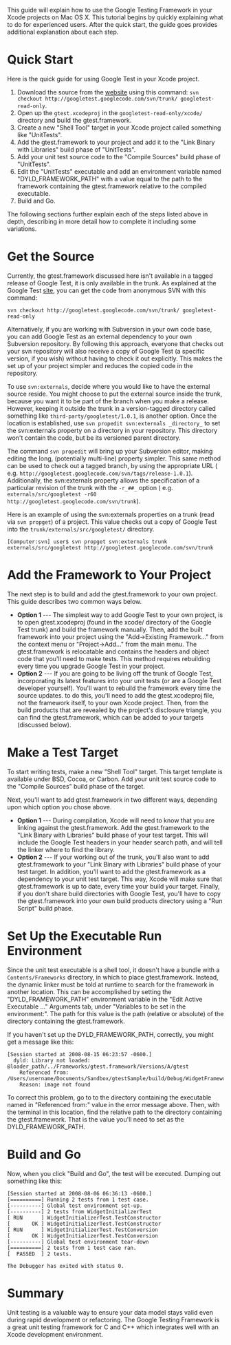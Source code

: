 This guide will explain how to use the Google Testing Framework in your Xcode projects on Mac OS X. This tutorial begins
by quickly explaining what to do for experienced users. After the quick start, the guide goes provides additional
explanation about each step.

# Quick Start #

Here is the quick guide for using Google Test in your Xcode project.

1. Download the source from the [website](http://code.google.com/p/googletest) using this
   command: `svn checkout http://googletest.googlecode.com/svn/trunk/ googletest-read-only`.
1. Open up the `gtest.xcodeproj` in the `googletest-read-only/xcode/` directory and build the gtest.framework.
1. Create a new "Shell Tool" target in your Xcode project called something like "UnitTests".
1. Add the gtest.framework to your project and add it to the "Link Binary with Libraries" build phase of "UnitTests".
1. Add your unit test source code to the "Compile Sources" build phase of "UnitTests".
1. Edit the "UnitTests" executable and add an environment variable named "DYLD\_FRAMEWORK\_PATH" with a value equal to
   the path to the framework containing the gtest.framework relative to the compiled executable.
1. Build and Go.

The following sections further explain each of the steps listed above in depth, describing in more detail how to
complete it including some variations.

# Get the Source #

Currently, the gtest.framework discussed here isn't available in a tagged release of Google Test, it is only available
in the trunk. As explained at the Google Test [site](http://code.google.com/p/googletest/source/checkout">svn), you can
get the code from anonymous SVN with this command:

```
svn checkout http://googletest.googlecode.com/svn/trunk/ googletest-read-only
```

Alternatively, if you are working with Subversion in your own code base, you can add Google Test as an external
dependency to your own Subversion repository. By following this approach, everyone that checks out your svn repository
will also receive a copy of Google Test (a specific version, if you wish) without having to check it out explicitly.
This makes the set up of your project simpler and reduces the copied code in the repository.

To use `svn:externals`, decide where you would like to have the external source reside. You might choose to put the
external source inside the trunk, because you want it to be part of the branch when you make a release. However, keeping
it outside the trunk in a version-tagged directory called something like `third-party/googletest/1.0.1`, is another
option. Once the location is established, use `svn propedit svn:externals _directory_` to set the svn:externals property
on a directory in your repository. This directory won't contain the code, but be its versioned parent directory.

The command `svn propedit` will bring up your Subversion editor, making editing the long, (potentially multi-line)
property simpler. This same method can be used to check out a tagged branch, by using the appropriate URL (
e.g. `http://googletest.googlecode.com/svn/tags/release-1.0.1`). Additionally, the svn:externals property allows the
specification of a particular revision of the trunk with the `-r_##_` option (
e.g. `externals/src/googletest -r60 http://googletest.googlecode.com/svn/trunk`).

Here is an example of using the svn:externals properties on a trunk (read via `svn propget`) of a project. This value
checks out a copy of Google Test into the `trunk/externals/src/googletest/` directory.

```
[Computer:svn] user$ svn propget svn:externals trunk
externals/src/googletest http://googletest.googlecode.com/svn/trunk
```

# Add the Framework to Your Project #

The next step is to build and add the gtest.framework to your own project. This guide describes two common ways below.

* **Option 1** --- The simplest way to add Google Test to your own project, is to open gtest.xcodeproj (found in the
  xcode/ directory of the Google Test trunk) and build the framework manually. Then, add the built framework into your
  project using the "Add->Existing Framework..." from the context menu or "Project->Add..." from the main menu. The
  gtest.framework is relocatable and contains the headers and object code that you'll need to make tests. This method
  requires rebuilding every time you upgrade Google Test in your project.
* **Option 2** --- If you are going to be living off the trunk of Google Test, incorporating its latest features into
  your unit tests (or are a Google Test developer yourself). You'll want to rebuild the framework every time the source
  updates. to do this, you'll need to add the gtest.xcodeproj file, not the framework itself, to your own Xcode project.
  Then, from the build products that are revealed by the project's disclosure triangle, you can find the
  gtest.framework, which can be added to your targets (discussed below).

# Make a Test Target #

To start writing tests, make a new "Shell Tool" target. This target template is available under BSD, Cocoa, or Carbon.
Add your unit test source code to the "Compile Sources" build phase of the target.

Next, you'll want to add gtest.framework in two different ways, depending upon which option you chose above.

* **Option 1** --- During compilation, Xcode will need to know that you are linking against the gtest.framework. Add the
  gtest.framework to the "Link Binary with Libraries" build phase of your test target. This will include the Google Test
  headers in your header search path, and will tell the linker where to find the library.
* **Option 2** --- If your working out of the trunk, you'll also want to add gtest.framework to your "Link Binary with
  Libraries" build phase of your test target. In addition, you'll want to add the gtest.framework as a dependency to
  your unit test target. This way, Xcode will make sure that gtest.framework is up to date, every time your build your
  target. Finally, if you don't share build directories with Google Test, you'll have to copy the gtest.framework into
  your own build products directory using a "Run Script" build phase.

# Set Up the Executable Run Environment #

Since the unit test executable is a shell tool, it doesn't have a bundle with a `Contents/Frameworks` directory, in
which to place gtest.framework. Instead, the dynamic linker must be told at runtime to search for the framework in
another location. This can be accomplished by setting the "DYLD\_FRAMEWORK\_PATH" environment variable in the "Edit
Active Executable ..." Arguments tab, under "Variables to be set in the environment:". The path for this value is the
path (relative or absolute) of the directory containing the gtest.framework.

If you haven't set up the DYLD\_FRAMEWORK\_PATH, correctly, you might get a message like this:

```
[Session started at 2008-08-15 06:23:57 -0600.]
  dyld: Library not loaded: @loader_path/../Frameworks/gtest.framework/Versions/A/gtest
    Referenced from: /Users/username/Documents/Sandbox/gtestSample/build/Debug/WidgetFrameworkTest
    Reason: image not found
```

To correct this problem, go to to the directory containing the executable named in "Referenced from:" value in the error
message above. Then, with the terminal in this location, find the relative path to the directory containing the
gtest.framework. That is the value you'll need to set as the DYLD\_FRAMEWORK\_PATH.

# Build and Go #

Now, when you click "Build and Go", the test will be executed. Dumping out something like this:

```
[Session started at 2008-08-06 06:36:13 -0600.]
[==========] Running 2 tests from 1 test case.
[----------] Global test environment set-up.
[----------] 2 tests from WidgetInitializerTest
[ RUN      ] WidgetInitializerTest.TestConstructor
[       OK ] WidgetInitializerTest.TestConstructor
[ RUN      ] WidgetInitializerTest.TestConversion
[       OK ] WidgetInitializerTest.TestConversion
[----------] Global test environment tear-down
[==========] 2 tests from 1 test case ran.
[  PASSED  ] 2 tests.

The Debugger has exited with status 0.  
```

# Summary #

Unit testing is a valuable way to ensure your data model stays valid even during rapid development or refactoring. The
Google Testing Framework is a great unit testing framework for C and C++ which integrates well with an Xcode development
environment.